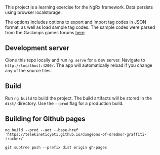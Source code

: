 This project is a learning exercise for the NgRx framework. Data persists using browser localstorage.

The options includes options to export and import tag codes in JSON format, as well as load sample tag codes. The sample codes were parsed from the Gaslamps games forums [here](https://community.gaslampgames.com/threads/graffiti-dump-mostly-unexplored-codes.6538/).

## Development server

Clone this repo locally and run `ng serve` for a dev server. Navigate to `http://localhost:4200/`. The app will automatically reload if you change any of the source files.

## Build

Run `ng build` to build the project. The build artifacts will be stored in the `dist/` directory. Use the `--prod` flag for a production build.

## Building for Github pages

```
ng build --prod --aot --base-href 'https://telekineticyeti.github.io/dungeons-of-dredmor-graffiti-tracker/'

git subtree push --prefix dist origin gh-pages
```
